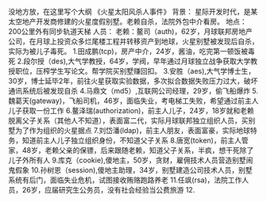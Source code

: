 没地方放，在这里写个大纲
《火星太阳风杀人事件》
背景：
    星际开发时代，是某太空地产开发商修建的火星度假别墅。老赖自杀，法院外包中介看房。
地点：
    200公里外有同步轨道天梯
人员：
    老赖：鳌司（auth)，62岁，月球联邦房地产公司，在月球上投资众多烂尾楼工程并转移资产到地球，火星别墅被发现后自杀，实际为被儿子毒死。
    1.田成鹏(tcp)，房产中介，24岁，酱油，吃完第一顿饭被毒死
    2.段尔授（des),大气学教授，64岁，学阀，早年通过月球独立战争获取大学教授职位，压榨学生写论文。帮学院买别墅赚回扣。
    3.安胜（aes),大气学博士生，30岁，博士延毕2年，前往火星获取实验数据，多次拟合数据失败压力过大，破坏通讯系统后被发现自杀
    4.马鼎文（md5）,互联网公司经理，29岁，偷飞船爆炸
    5.魏葛天(gateway)，飞船司机，46岁，面临失业，考电梯工失败，希望通过前主人儿子获取一份工作
    6.鳌泽瑞(authorization)，前主人儿子，24岁，18岁就和老赖脱离父子关系（其他人不知道），表面富二代，实际月球联邦独立组织人员，买别墅为了作为组织的火星据点
    7.刘岱潘(ldap)，前主人朋友，表面富豪，实际地球特务，知道前主人儿子独立组织身份，不知道父子关系
    8.唐宽(token)，前主人管家，48岁，老赖父亲的保镖，后来跟随老赖，知道父子关系，半疯，想干死除了儿子外所有人
    9.库克（cookie),傻地主，50岁，贪财，雇佣技术人员营造别墅闹鬼假象
    10.孙树恩（session),傻地主助理，34岁，别墅建造公司技术人员，别墅系统有后门，面临失业危机，试图接收贿赂跑路养老
    11.任飒(rsa)，法院工作人员，26岁，应届研究生公务员，没有社会经验当公费旅游
    12.
